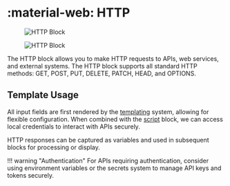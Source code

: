 # :material-web: HTTP

<figure class="img-light">
  <picture>
    <img src="../../../images/http-light.png" alt="HTTP Block">
  </picture>
  <figcaption></figcaption>
</figure>
<figure class="img-dark">
  <picture>
    <img src="../../../images/http-dark.png" alt="HTTP Block">
  </picture>
  <figcaption></figcaption>
</figure>

The HTTP block allows you to make HTTP requests to APIs, web services, and external systems. The HTTP block supports all standard HTTP methods: GET, POST, PUT, DELETE, PATCH, HEAD, and OPTIONS.

## Template Usage

All input fields are first rendered by the [templating](../../templating.md) system, allowing for flexible configuration. When combined with the [script](../executable/script.md) block, we can access local credentials to interact with APIs securely.

HTTP responses can be captured as variables and used in subsequent blocks for processing or display.

!!! warning "Authentication"
    For APIs requiring authentication, consider using environment variables or the secrets system to manage API keys and tokens securely.
